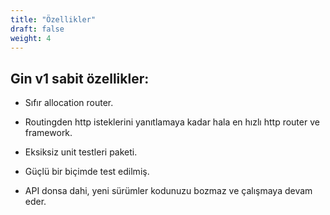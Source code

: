 ```yaml
---
title: "Özellikler"
draft: false
weight: 4
---
```


## Gin v1 sabit özellikler:

- Sıfır allocation router.

- Routingden http isteklerini yanıtlamaya kadar hala en hızlı http router ve framework.

- Eksiksiz unit testleri paketi.

- Güçlü bir biçimde test edilmiş.

- API donsa dahi, yeni sürümler kodunuzu bozmaz ve çalışmaya devam eder.
